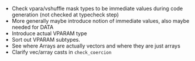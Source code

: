 
* Check vpara/vshuffle mask types to be immediate values during code generation (not checked at typecheck step)
* More generally maybe introduce notion of immediate values, also maybe needed for DATA
* Introduce actual VPARAM type
* Sort out VPARAM subtypes.
* See where Arrays are actually vectors and where they are just arrays
* Clarify vec/array casts in `check_coercion`

